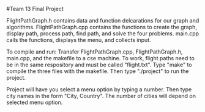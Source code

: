 #Team 13 Final Project

FlightPathGraph.h contains data and function delcarations for our graph and algorithms.
FlightPathGraph.cpp contains the functions to create the graph, display path, process path, find path, and solve the four problems.
main.cpp calls the functions, displays the menu, and collects input.

To compile and run:
Transfer FlightPathGraph.cpp, FlightPathGraph.h, main.cpp, and the makefile to a cse machine.
To work, flight paths need to be in the same respository and must be called "flight.txt".
Type "make" to compile the three files with the makefile.
Then type "./project" to run the project.

Project will have you select a menu option by typing a number.
Then type city names in the form "City, Country".
The number of cities will depend on selected menu option.

